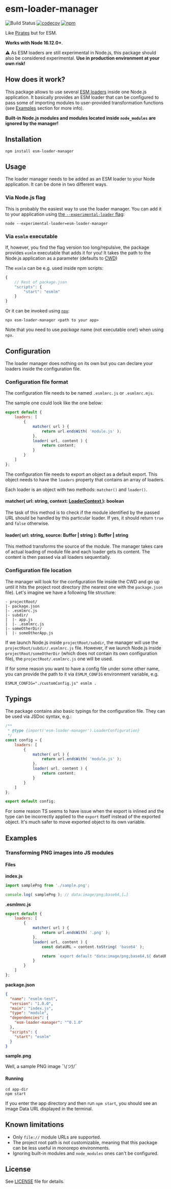 # esm-loader-manager

![Build Status](https://github.com/Comandeer/esm-loader-manager/workflows/CI/badge.svg) [![codecov](https://codecov.io/gh/Comandeer/esm-loader-manager/branch/main/graph/badge.svg)](https://codecov.io/gh/Comandeer/esm-loader-manager) [![npm ](https://img.shields.io/npm/v/esm-loader-manager.svg)](https://npmjs.com/package/esm-loader-manager)

Like [Pirates](https://github.com/danez/pirates) but for ESM.

**Works with Node 16.12.0+**.

⚠️ As ESM loaders are still experimental in Node.js, this package should also be considered experimental. **Use in production environment at your own risk!**

## How does it work?

This package allows to use several [ESM loaders](https://nodejs.org/api/esm.html#loaders) inside one Node.js application. It basically provides an ESM loader that can be configured to pass some of importing modules to user-provided transformation functions (see [Examples](#Examples) section for more info).

**Built-in Node.js modules and modules located inside `node_modules` are ignored by the manager!**

## Installation

```shell
npm install esm-loader-manager
```

## Usage

The loader manager needs to be added as an ESM loader to your Node application. It can be done in two different ways.

### Via Node.js flag

This is probably the easiest way to use the loader manager. You can add it to your application using [the `--experimental-loader` flag](https://nodejs.org/api/cli.html#--experimental-loadermodule):

```shell
node --experimental-loader=esm-loader-manager
```

### Via `esmlm` executable

If, however, you find the flag version too long/repulsive, the package provides `esmlm` executable that adds it for you! It takes the path to the Node.js application as a parameter (defaults to [CWD](https://en.wikipedia.org/wiki/Working_directory))

The `esmlm` can be e.g. used inside npm scripts:

```javascript
{
	// Rest of package.json
	"scripts": {
		"start": "esmlm"
	}
}
```

Or it can be invoked using [`npx`](https://www.npmjs.com/package/npx):

```shell
npx esm-loader-manager <path to your app>
```

Note that you need to use _package_ name (not executable one!) when using `npx`.

## Configuration

The loader manager does nothing on its own but you can declare your loaders inside the configuration file.

### Configuration file format

The configuration file needs to be named `.esmlmrc.js` or `.esmlmrc.mjs`.

The sample one could look like the one below:

```javascript
export default {
	loaders: [
		{
			matcher( url ) {
				return url.endsWith( 'module.js' );
			},
			loader( url, content ) {
				return content;
			}
		}
	]
};
```

The configuration file needs to export an object as a default export. This object needs to have the `loaders` property that contains an array of loaders.

Each loader is an object with two methods: `matcher()` and `loader()`.

#### matcher( url: string, context: [LoaderContext ](https://nodejs.org/api/esm.html#resolvespecifier-context-defaultresolve)): boolean

The task of this method is to check if the module identified by the passed URL should be handled by this particular loader. If yes, it should return `true` and `false` otherwise.

#### loader( url: string, source: Buffer | string ): Buffer | string

This method transforms the source of the module. The manager takes care of actual loading of module file and each loader gets its content. The content is then passed via all loaders sequentially.

### Configuration file location

The manager will look for the configuration file inside the CWD and go up until it hits the project root directory (the nearest one with the `package.json` file). Let's imagine we have a following file structure:

```
- projectRoot/
|- package.json
|- .esmlmrc.js
|- subdir/
|  |- app.js
|  |- .esmlmrc.js
|- someOtherDir/
|  |- someOtherApp.js
```

If we launch Node.js inside `projectRoot/subdir`, the manager will use the `projectRoot/subdir/.esmlmrc.js` file. However, if we launch Node.js inside `projectRoot/someOtherDir` (which does not contain its own configuration file), the `projectRoot/.esmlmrc.js` one will be used.

If for some reason you want to have a config file under some other name, you can provide the path to it via `ESMLM_CONFIG` environment variable, e.g.

```shell
ESMLM_CONFIG="./customConfig.js" esmlm .
```

## Typings

The package contains also basic typings for the configuration file. They can be used via JSDoc syntax, e.g.:

```javascript
/**
 * @type {import('esm-loader-manager').LoaderConfiguration}
 */
const config = {
	loaders: [
		{
			matcher( url ) {
				return url.endsWith( 'module.js' );
			},
			loader( url, content ) {
				return content;
			}
		}
	]
};

export default config;
```

For some reason TS seems to have issue when the export is inlined and the type can be incorrectly applied to the `export` itself instead of the exported object. It's much safer to move exported object to its own variable.

## Examples

### Transforming PNG images into JS modules

#### Files

**index.js**

```javascript
import samplePng from './sample.png';

console.log( samplePng ); // data:image/png;base64,[…]
```

**.esmlmrc.js**

```javascript
export default {
	loaders: [
		{
			matcher( url ) {
				return url.endsWith( '.png' );
			},
			loader( url, content ) {
				const dataURL = content.toString( 'base64' );

				return `export default "data:image/png;base64,${ dataURL }";`;
			}
		}
	]
};
```

**package.json**

```json
{
  "name": "esmlm-test",
  "version": "1.0.0",
  "main": "index.js",
  "type": "module",
  "dependencies": {
    "esm-loader-manager": "^0.1.0"
  },
  "scripts": {
    "start": "esmlm"
  }
}
```

**sample.png**

Well, a sample PNG image ¯\\_(ツ)_/¯

#### Running

```shell
cd app-dir
npm start
```

If you enter the app directory and then run `npm start`, you should see an image Data URL displayed in the terminal.

## Known limitations

* Only `file://` module URLs are supported.
* The project root path is not customizable, meaning that this package can be less useful in monorepo environments.
* Ignoring built-in modules and `node_modules` ones can't be configured.

## License

See [LICENSE](./LICENSE) file for details.
